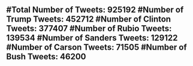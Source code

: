 #Total Number of Tweets: 925192 
#Number of Trump Tweets: 452712
#Number of Clinton Tweets: 377407
#Number of Rubio Tweets: 139534
#Number of Sanders Tweets: 129122
#Number of Carson Tweets: 71505
#Number of Bush Tweets: 46200
---
